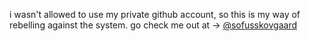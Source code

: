 <p style="text-align: center;">
  
  i wasn't allowed to use my private github account, so this is my way of rebelling against the system. go check me out at -> [@sofusskovgaard](https://github.com/sofusskovgaard)
  
</p>
